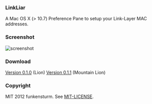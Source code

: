 ### LinkLiar

A Mac OS X (> 10.7) Preference Pane to setup your Link-Layer MAC addresses.

### Screenshot

![screenshot](https://raw.github.com/halo/LinkLiar/master/screenshot.png)

### Download

[Version 0.1.0](https://raw.github.com/halo/LinkLiar/v.0.1.0/latest_build/LinkLiar.zip) (Lion)
[Version 0.1.1](https://raw.github.com/halo/LinkLiar/v.0.1.1/latest_build/LinkLiar.zip) (Mountain Lion)

### Copyright

MIT 2012 funkensturm. See [MIT-LICENSE](http://github.com/halo/LinkLiar/blob/master/MIT-LICENSE).